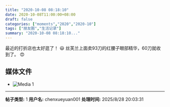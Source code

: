 ```yaml
---
title: "2020-10-08 08:18:10"
date: 2020-10-08T11:00:00+08:00
draft: false
categories: ["moments","2020","2020-10"]
tags: ["朋友圈","生活记录"]
summary: "2020-10-08 08:18:10..."
---
```


最近的打折店也太好逛了！ 😃 丝芙兰上面卖93刀的红腰子眼部精华，60刀就收到了。 😍

## 媒体文件

- ![Media 1](/Moments/photos/2020-10-08/202010080818100.jpg)

---

**帖子类型:** 1
**用户名:** chenxueyuan001
**处理时间:** 2025/8/28 20:03:31